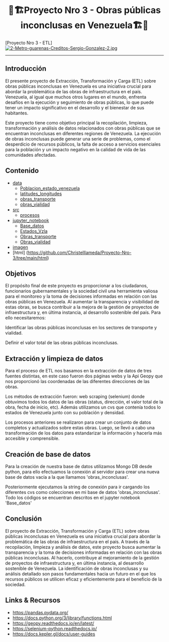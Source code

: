 <div align="center">

# **🚧🏗️Proyecto Nro 3 - Obras públicas inconclusas en Venezuela🏗️🚧** </div>
[Proyecto Nro 3 - ETL][![2-Metro-guarenas-Creditos-Sergio-Gonzalez-2.jpg](https://i.postimg.cc/vB7mLWxV/2-Metro-guarenas-Creditos-Sergio-Gonzalez-2.jpg)](https://postimg.cc/DJZF74gv)


---
</div>

## Introducción
El presente proyecto de Extracción, Transformación y Carga (ETL) sobre obras públicas inconclusas en Venezuela es una iniciativa crucial para abordar la problemática de las obras de infraestructura en el país. Venezuela, al igual que muchos otros lugares en el mundo, enfrenta desafíos en la ejecución y seguimiento de obras públicas, lo que puede tener un impacto significativo en el desarrollo y el bienestar de sus habitantes.

Este proyecto tiene como objetivo principal la recopilación, limpieza, transformación y análisis de datos relacionados con obras públicas que se encuentran inconclusas en diferentes regiones de Venezuela. La ejecución de obras inconclusas puede generar una serie de problemas, como el desperdicio de recursos públicos, la falta de acceso a servicios esenciales para la población y un impacto negativo en la calidad de vida de las comunidades afectadas.


## Contenido
- [data](https://github.com/Christelllameda/Proyecto-Nro-3/tree/main/data)
    - [Poblacion_estado_venezuela](https://github.com/Christelllameda/Proyecto-Nro-3/blob/main/data/Poblacion_estado_venezuela.csv)
    - [latitudes_longitudes](https://github.com/Christelllameda/Proyecto-Nro-3/blob/main/data/latitudes_longitudes.csv)
    - [obras_transporte](https://github.com/Christelllameda/Proyecto-Nro-3/blob/main/data/obras_transporte.csv)
    - [obras_vialidad](https://github.com/Christelllameda/Proyecto-Nro-3/blob/main/data/obras_vialidad.csv)
- [src](https://github.com/Christelllameda/Proyecto-Nro-3/tree/main/src)
    - [procesos](https://github.com/Christelllameda/Proyecto-Nro-3/blob/main/src/procesos.py)
- [jupyter_notebook](https://github.com/Christelllameda/Proyecto-Nro-3/tree/main/jupyter_notebook)
    - [Base_datos](https://github.com/Christelllameda/Proyecto-Nro-3/blob/main/jupyter_notebook/Base_datos.ipynb)
    - [Estados_Vzla](https://github.com/Christelllameda/Proyecto-Nro-3/blob/main/jupyter_notebook/Estados_Vzla.ipynb)
    - [Obras_transporte](https://github.com/Christelllameda/Proyecto-Nro-3/blob/main/jupyter_notebook/Obras_transporte.ipynb)
    - [Obras_vialidad](https://github.com/Christelllameda/Proyecto-Nro-3/blob/main/jupyter_notebook/Obras_vialidad.ipynb)
- [imagen](https://github.com/Christelllameda/Proyecto-Nro-3/tree/main/imagen)
- [html] (https://github.com/Christelllameda/Proyecto-Nro-3/tree/main/html)


## Objetivos
El propósito final de este proyecto es proporcionar a los ciudadanos, funcionarios gubernamentales y la sociedad civil una herramienta valiosa para el monitoreo y la toma de decisiones informadas en relación con las obras públicas en Venezuela. Al aumentar la transparencia y visibilidad de estas obras, se busca contribuir a la mejora de la gestión de proyectos de infraestructura y, en última instancia, al desarrollo sostenible del país.
Para ello necesitaremos:

Identificar las obras públicas inconclusas en los sectores de transporte y vialidad.

Definir el valor total de las obras públicas inconclusas.

## Extracción y limpieza de datos
Para el proceso de ETL nos basamos en la extracción de datos de tres fuentes distintas, en este caso fueron dos páginas webs y la Api Geopy que nos proporcionó las coordenadas de las diferentes direcciones de las obras.

Los métodos de extracción fueron: web scraping (selenium) donde obtuvimos todos los datos de las obras (status, dirección, el valor total de la obra, fecha de inicio, etc). Además utilizamos un cvs que contenía todos lo estados de Venezuela junto con su población y densidad.

Los procesos anteriores se realizaron para crear un conjunto de datos completos y actualizados sobre estas obras. Luego, se llevó a cabo una transformación de los datos para estandarizar la información y hacerla más accesible y comprensible. 

## Creación de base de datos
Para la creación de nuestra base de datos utilizamos Mongo DB desde python, para ello efectuamos la conexión al servidor para crear una nueva base de datos vacía a la que llamamos 'obras_inconclusas'.

Posteriormente ejecutamos la string de conexión para ir cargando los diferentes cvs como colecciones en mi base de datos 'obras_inconclusas'. Todo los códigos se encuentran descritos en el jupyter notebook 'Base_datos'


## Conclusión
El proyecto de Extracción, Transformación y Carga (ETL) sobre obras públicas inconclusas en Venezuela es una iniciativa crucial para abordar la problemática de las obras de infraestructura en el país. A través de la recopilación, limpieza y análisis de datos, este proyecto busca aumentar la transparencia y la toma de decisiones informadas en relación con las obras públicas inconclusas. Al hacerlo, contribuye al mejoramiento de la gestión de proyectos de infraestructura y, en última instancia, al desarrollo sostenible de Venezuela. La identificación de obras inconclusas y su análisis detallado son pasos fundamentales hacia un futuro en el que los recursos públicos se utilicen eficaz y eficientemente para el beneficio de la sociedad.

## Links & Recursos
- https://pandas.pydata.org/
- https://docs.python.org/3/library/functions.html
- https://geopy.readthedocs.io/en/latest/
- https://selenium-python.readthedocs.io/
- https://docs.kepler.gl/docs/user-guides